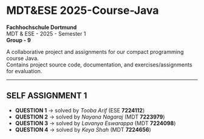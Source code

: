 # MDT&ESE 2025-Course-Java  

**Fachhochschule Dortmund**  
MDT & ESE - 2025 - Semester 1  
**Group - 9**  

A collaborative project and assignments for our compact programming course Java.  
Contains project source code, documentation, and exercises/assignments for evaluation.  

---

## SELF ASSIGNMENT 1  

- **QUESTION 1** → solved by *Tooba Arif* (ESE **7224112**)  
- **QUESTION 2** → solved by *Nayana Nagaraj* (MDT **7223979**)  
- **QUESTION 3** → solved by *Lavanya Eswarappa* (MDT **7224098**)  
- **QUESTION 4** → solved by *Keya Shah* (MDT **7224656**)  
